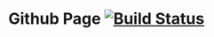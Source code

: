 # Github Page  [![Build Status](https://travis-ci.com/randolphpark/randolphpark.github.io.svg?branch=master)](https://travis-ci.com/randolphpark/randolphpark.github.io)

